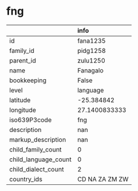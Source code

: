 # fng
|                      | info           |
|:---------------------|:---------------|
| id                   | fana1235       |
| family_id            | pidg1258       |
| parent_id            | zulu1250       |
| name                 | Fanagalo       |
| bookkeeping          | False          |
| level                | language       |
| latitude             | -25.384842     |
| longitude            | 27.1400833333  |
| iso639P3code         | fng            |
| description          | nan            |
| markup_description   | nan            |
| child_family_count   | 0              |
| child_language_count | 0              |
| child_dialect_count  | 2              |
| country_ids          | CD NA ZA ZM ZW |